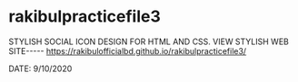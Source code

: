 # rakibulpracticefile3
STYLISH SOCIAL ICON DESIGN FOR HTML AND CSS.
VIEW STYLISH WEB SITE-----
https://rakibulofficialbd.github.io/rakibulpracticefile3/

DATE: 9/10/2020

